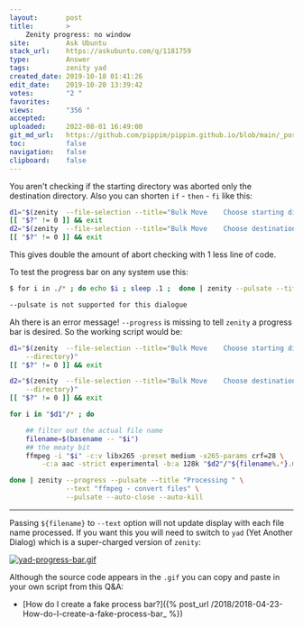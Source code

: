 ```yaml
---
layout:       post
title:        >
    Zenity progress: no window
site:         Ask Ubuntu
stack_url:    https://askubuntu.com/q/1181759
type:         Answer
tags:         zenity yad
created_date: 2019-10-18 01:41:26
edit_date:    2019-10-20 13:39:42
votes:        "2 "
favorites:    
views:        "356 "
accepted:     
uploaded:     2022-08-01 16:49:00
git_md_url:   https://github.com/pippim/pippim.github.io/blob/main/_posts/2019/2019-10-18-Zenity-progress_-no-window.md
toc:          false
navigation:   false
clipboard:    false
---
```


You aren't checking if the starting directory was aborted only the destination directory. Also you can shorten `if` - `then` - `fi` like this:



``` bash
d1="$(zenity  --file-selection --title="Bulk Move    Choose starting directory"  --directory)"
[[ "$?" != 0 ]] && exit
d2="$(zenity  --file-selection --title="Bulk Move    Choose destination directory"  --directory)"
[[ "$?" != 0 ]] && exit
```

This gives double the amount of abort checking with 1 less line of code.

To test the progress bar on any system use this:

``` bash
$ for i in ./* ; do echo $i ; sleep .1 ;  done | zenity --pulsate --title "Processing " --text "${filename} " --pulsate --auto-close --auto-kill

--pulsate is not supported for this dialogue
```

Ah there is an error message! `--progress` is missing to tell `zenity` a progress bar is desired. So the working script would be:

``` bash
d1="$(zenity  --file-selection --title="Bulk Move    Choose starting directory" \
    --directory)"
[[ "$?" != 0 ]] && exit

d2="$(zenity  --file-selection --title="Bulk Move    Choose destination     directory" \
    --directory)"
[[ "$?" != 0 ]] && exit

for i in "$d1"/* ; do

    ## filter out the actual file name
    filename=$(basename -- "$i")
    ## the meaty bit
    ffmpeg -i "$i" -c:v libx265 -preset medium -x265-params crf=28 \
        -c:a aac -strict experimental -b:a 128k "$d2"/"${filename%.*}.mkv"

done | zenity --progress --pulsate --title "Processing " \
              --text "ffmpeg - convert files" \
              --pulsate --auto-close --auto-kill
```


----------


Passing `${filename}` to `--text` option will not update display with each file name processed. If you want this you will need to switch to `yad` (Yet Another Dialog) which is a super-charged version of `zenity`:

[![yad-progress-bar.gif][1]][1]

Although the source code appears in the `.gif` you can copy and paste in your own script from this Q&A:

- [How do I create a fake process bar?]({% post_url /2018/2018-04-23-How-do-I-create-a-fake-process-bar_ %})


  [1]: https://i.stack.imgur.com/w4HlS.gif

